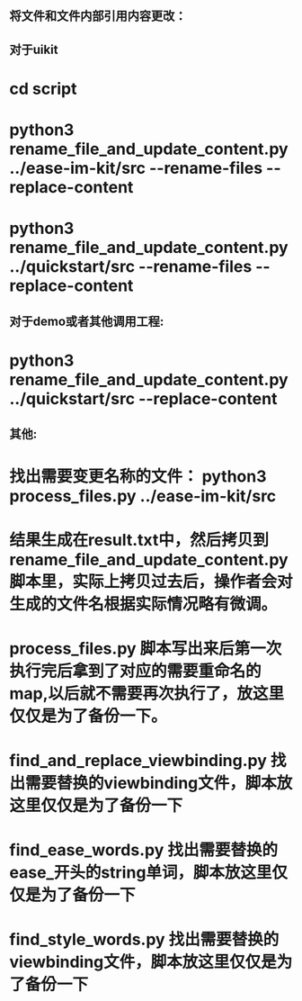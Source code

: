 


## 将文件和文件内部引用内容更改：

## 对于uikit
# cd script
# python3 rename_file_and_update_content.py ../ease-im-kit/src --rename-files --replace-content
# python3 rename_file_and_update_content.py ../quickstart/src --rename-files --replace-content

## 对于demo或者其他调用工程:
# python3 rename_file_and_update_content.py ../quickstart/src  --replace-content


## 其他:
# 找出需要变更名称的文件： python3 process_files.py ../ease-im-kit/src
# 结果生成在result.txt中，然后拷贝到rename_file_and_update_content.py脚本里，实际上拷贝过去后，操作者会对生成的文件名根据实际情况略有微调。

# process_files.py 脚本写出来后第一次执行完后拿到了对应的需要重命名的map,以后就不需要再次执行了，放这里仅仅是为了备份一下。
# find_and_replace_viewbinding.py 找出需要替换的viewbinding文件，脚本放这里仅仅是为了备份一下
# find_ease_words.py 找出需要替换的ease_开头的string单词，脚本放这里仅仅是为了备份一下
# find_style_words.py 找出需要替换的viewbinding文件，脚本放这里仅仅是为了备份一下
